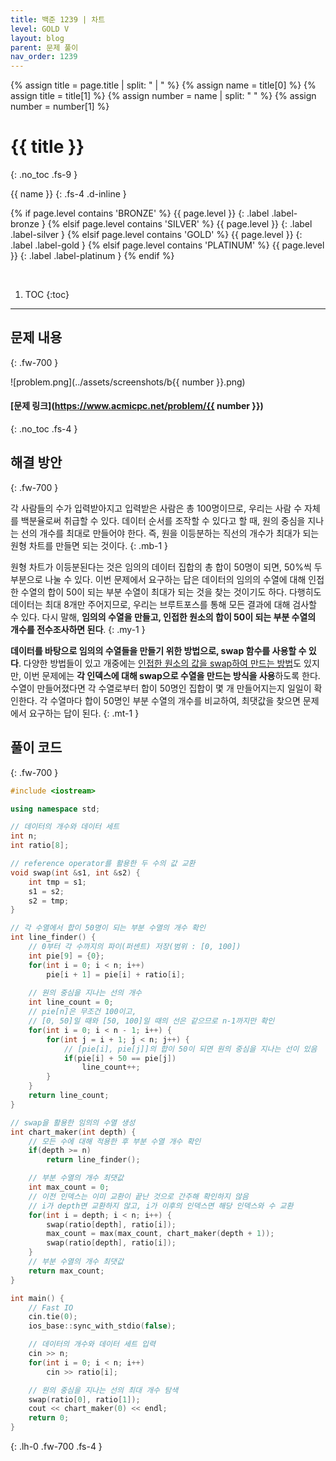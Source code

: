 ```yaml
---
title: 백준 1239 | 차트
level: GOLD V
layout: blog
parent: 문제 풀이
nav_order: 1239
---
```

{% assign title = page.title | split: " | " %}
{% assign name = title[0] %}
{% assign title = title[1] %}
{% assign number = name | split: " " %}
{% assign number = number[1] %}

# **{{ title }}**
{: .no_toc .fs-9 }

{{ name }}
{: .fs-4 .d-inline }

{% if page.level contains 'BRONZE' %}
{{ page.level }}
{: .label .label-bronze }
{% elsif page.level contains 'SILVER' %}
{{ page.level }}
{: .label .label-silver }
{% elsif page.level contains 'GOLD' %}
{{ page.level }}
{: .label .label-gold }
{% elsif page.level contains 'PLATINUM' %}
{{ page.level }}
{: .label .label-platinum }
{% endif %}

<br/>

1. TOC
{:toc}

---

## 문제 내용
{: .fw-700 }

![problem.png](../assets/screenshots/b{{ number }}.png)

#### [문제 링크](https://www.acmicpc.net/problem/{{ number }})
{: .no_toc .fs-4 }

## 해결 방안
{: .fw-700 }

<div class="code-example" markdown="1">
각 사람들의 수가 입력받아지고 입력받은 사람은 총 100명이므로,
우리는 사람 수 자체를 백분율로써 취급할 수 있다.
데이터 순서를 조작할 수 있다고 할 때, 원의 중심을 지나는 선의 개수를 최대로 만들어야 한다.
즉, 원을 이등분하는 직선의 개수가 최대가 되는 원형 차트를 만들면 되는 것이다.
{: .mb-1 }

원형 차트가 이등분된다는 것은 임의의 데이터 집합의 총 합이 50명이 되면, 50%씩 두 부분으로 나눌 수 있다.
이번 문제에서 요구하는 답은 데이터의 임의의 수열에 대해 인접한 수열의 합이 50이 되는 부분 수열이 최대가 되는 것을 찾는 것이기도 하다.
다행히도 데이터는 최대 8개만 주어지므로, 우리는 브루트포스를 통해 모든 결과에 대해 검사할 수 있다.
다시 말해, **임의의 수열을 만들고, 인접한 원소의 합이 50이 되는 부분 수열의 개수를 전수조사하면 된다**.
{: .my-1 }

**데이터를 바탕으로 임의의 수열들을 만들기 위한 방법으로, swap 함수를 사용할 수 있다**.
다양한 방법들이 있고 개중에는 
[인접한 원소의 값을 swap하여 만드는 방법](https://www.geeksforgeeks.org/generate-permutations-adjacent-swaps-allowed/)도 있지만,
이번 문제에는 **각 인덱스에 대해 swap으로 수열을 만드는 방식을 사용**하도록 한다.
수열이 만들어졌다면 각 수열로부터 합이 50명인 집합이 몇 개 만들어지는지 일일이 확인한다.
각 수열마다 합이 50명인 부분 수열의 개수를 비교하여, 최댓값을 찾으면 문제에서 요구하는 답이 된다.
{: .mt-1 }
</div>

## 풀이 코드
{: .fw-700 }

```cpp
#include <iostream>

using namespace std;

// 데이터의 개수와 데이터 세트
int n;
int ratio[8];

// reference operator를 활용한 두 수의 값 교환
void swap(int &s1, int &s2) {
    int tmp = s1;
    s1 = s2;
    s2 = tmp;
}

// 각 수열에서 합이 50명이 되는 부분 수열의 개수 확인
int line_finder() {
    // 0부터 각 수까지의 파이(퍼센트) 저장(범위 : [0, 100])
    int pie[9] = {0};
    for(int i = 0; i < n; i++)
        pie[i + 1] = pie[i] + ratio[i];
    
    // 원의 중심을 지나는 선의 개수
    int line_count = 0;
    // pie[n]은 무조건 100이고,
    // [0, 50]일 때와 [50, 100]일 때의 선은 같으므로 n-1까지만 확인
    for(int i = 0; i < n - 1; i++) {
        for(int j = i + 1; j < n; j++) {
            // [pie[i], pie[j]]의 합이 50이 되면 원의 중심을 지나는 선이 있음
            if(pie[i] + 50 == pie[j])
                line_count++;
        }
    }
    return line_count;
}

// swap을 활용한 임의의 수열 생성
int chart_maker(int depth) {
    // 모든 수에 대해 적용한 후 부분 수열 개수 확인
    if(depth >= n)
        return line_finder();

    // 부분 수열의 개수 최댓값
    int max_count = 0;
    // 이전 인덱스는 이미 교환이 끝난 것으로 간주해 확인하지 않음
    // i가 depth면 교환하지 않고, i가 이후의 인덱스면 해당 인덱스와 수 교환
    for(int i = depth; i < n; i++) {
        swap(ratio[depth], ratio[i]);
        max_count = max(max_count, chart_maker(depth + 1));
        swap(ratio[depth], ratio[i]);
    }
    // 부분 수열의 개수 최댓값
    return max_count;
}

int main() {
    // Fast IO
    cin.tie(0);
    ios_base::sync_with_stdio(false);

    // 데이터의 개수와 데이터 세트 입력
    cin >> n;
    for(int i = 0; i < n; i++)
        cin >> ratio[i];

    // 원의 중심을 지나는 선의 최대 개수 탐색
    swap(ratio[0], ratio[1]);
    cout << chart_maker(0) << endl;
    return 0;
}
```
{: .lh-0 .fw-700 .fs-4 }